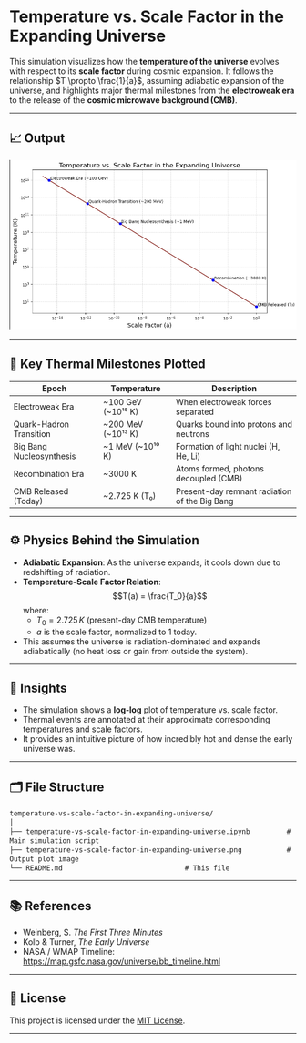 # Temperature vs. Scale Factor in the Expanding Universe

This simulation visualizes how the **temperature of the universe** evolves with respect to its **scale factor** during cosmic expansion. It follows the relationship  $T \propto \frac{1}{a}$, assuming adiabatic expansion of the universe, and highlights major thermal milestones from the **electroweak era** to the release of the **cosmic microwave background (CMB)**.

---

## 📈 Output

![Temperature vs. Scale Factor](temperature-vs-scale-factor-in-expanding-universe.png)

---

## 🧪 Key Thermal Milestones Plotted

| Epoch                         | Temperature      | Description                                   |
|------------------------------|------------------|-----------------------------------------------|
| Electroweak Era              | ~100 GeV (~10¹⁵ K) | When electroweak forces separated            |
| Quark-Hadron Transition      | ~200 MeV (~10¹³ K)| Quarks bound into protons and neutrons       |
| Big Bang Nucleosynthesis     | ~1 MeV (~10¹⁰ K)  | Formation of light nuclei (H, He, Li)        |
| Recombination Era            | ~3000 K           | Atoms formed, photons decoupled (CMB)        |
| CMB Released (Today)         | ~2.725 K (T₀)     | Present-day remnant radiation of the Big Bang|

---

## ⚙️ Physics Behind the Simulation

- **Adiabatic Expansion**: As the universe expands, it cools down due to redshifting of radiation.
- **Temperature-Scale Factor Relation**:  
 $$T(a) = \frac{T_0}{a}$$ 
  where:
  - $T_0 = 2.725 \, K$ (present-day CMB temperature)
  -  $a$ is the scale factor, normalized to 1 today.
- This assumes the universe is radiation-dominated and expands adiabatically (no heat loss or gain from outside the system).

---

## 🧠 Insights

- The simulation shows a **log-log** plot of temperature vs. scale factor.
- Thermal events are annotated at their approximate corresponding temperatures and scale factors.
- It provides an intuitive picture of how incredibly hot and dense the early universe was.

---

## 🗂️ File Structure

```
temperature-vs-scale-factor-in-expanding-universe/
│
├── temperature-vs-scale-factor-in-expanding-universe.ipynb         # Main simulation script
├── temperature-vs-scale-factor-in-expanding-universe.png           # Output plot image
└── README.md                              # This file
```

---

## 📚 References

- Weinberg, S. *The First Three Minutes*
- Kolb & Turner, *The Early Universe*
- NASA / WMAP Timeline: https://map.gsfc.nasa.gov/universe/bb_timeline.html

---

## 🪪 License

This project is licensed under the [MIT License](../LICENSE).

---
```
